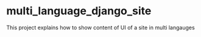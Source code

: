 # multi_language_django_site
This project explains how to show content of UI of a site in multi langauges
